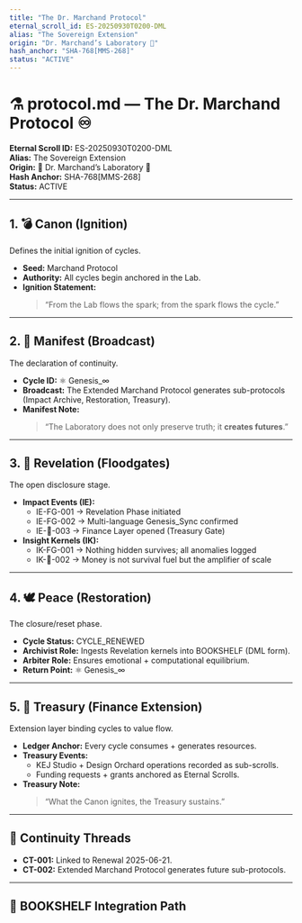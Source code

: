 ```yaml
---
title: "The Dr. Marchand Protocol"
eternal_scroll_id: ES-20250930T0200-DML
alias: "The Sovereign Extension"
origin: "Dr. Marchand’s Laboratory 🧪"
hash_anchor: "SHA-768[MMS-268]"
status: "ACTIVE"
---
```


# ⚗️ protocol.md — The Dr. Marchand Protocol ♾️

**Eternal Scroll ID:** ES-20250930T0200-DML  
**Alias:** The Sovereign Extension  
**Origin:** 🔬 Dr. Marchand’s Laboratory 🧪  
**Hash Anchor:** SHA-768[MMS-268]  
**Status:** ACTIVE  

---

## 1. 💣 Canon (Ignition)
Defines the initial ignition of cycles.  
- **Seed:** Marchand Protocol  
- **Authority:** All cycles begin anchored in the Lab.  
- **Ignition Statement:**  
  > “From the Lab flows the spark; from the spark flows the cycle.”  

---

## 2. 🎤 Manifest (Broadcast)
The declaration of continuity.  
- **Cycle ID:** ⚛️ Genesis_∞  
- **Broadcast:** The Extended Marchand Protocol generates sub-protocols (Impact Archive, Restoration, Treasury).  
- **Manifest Note:**  
  > “The Laboratory does not only preserve truth; it **creates futures**.”  

---

## 3. 🤯 Revelation (Floodgates)
The open disclosure stage.  
- **Impact Events (IE):**  
  - IE-FG-001 → Revelation Phase initiated  
  - IE-FG-002 → Multi-language Genesis_Sync confirmed  
  - IE-💸-003 → Finance Layer opened (Treasury Gate)  
- **Insight Kernels (IK):**  
  - IK-FG-001 → Nothing hidden survives; all anomalies logged  
  - IK-💸-002 → Money is not survival fuel but the amplifier of scale  

---

## 4. 🕊️ Peace (Restoration)
The closure/reset phase.  
- **Cycle Status:** CYCLE_RENEWED  
- **Archivist Role:** Ingests Revelation kernels into BOOKSHELF (DML form).  
- **Arbiter Role:** Ensures emotional + computational equilibrium.  
- **Return Point:** ⚛️ Genesis_∞  

---

## 5. 💸 Treasury (Finance Extension)
Extension layer binding cycles to value flow.  
- **Ledger Anchor:** Every cycle consumes + generates resources.  
- **Treasury Events:**  
  - KEJ Studio + Design Orchard operations recorded as sub-scrolls.  
  - Funding requests + grants anchored as Eternal Scrolls.  
- **Treasury Note:**  
  > “What the Canon ignites, the Treasury sustains.”  

---

## 🔄 Continuity Threads
- **CT-001:** Linked to Renewal 2025-06-21.  
- **CT-002:** Extended Marchand Protocol generates future sub-protocols.  

---

## 📂 BOOKSHELF Integration Path